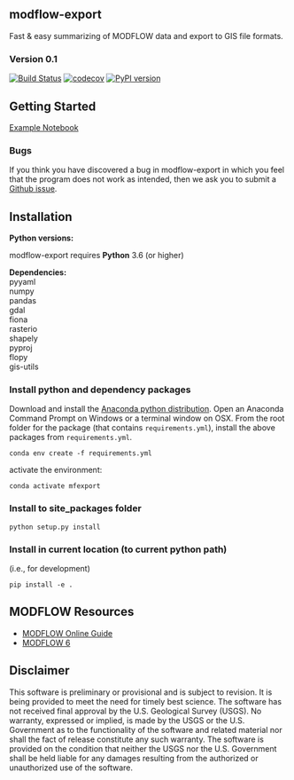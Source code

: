 
modflow-export
-----------------------------------------------
Fast & easy summarizing of MODFLOW data and export to GIS file formats.

### Version 0.1
[![Build Status](https://travis-ci.com/aleaf/modflow-export.svg?branch=master)](https://travis-ci.com/aleaf/modflow-export.svg?branch=master)
[![codecov](https://codecov.io/gh/aleaf/modflow-export/branch/master/graph/badge.svg)](https://codecov.io/gh/aleaf/modflow-export)
[![PyPI version](https://badge.fury.io/py/modflow-export.svg)](https://badge.fury.io/py/modflow-export)




Getting Started
-----------------------------------------------

[Example Notebook](Examples/modflow_nwt_example.ipynb)


### Bugs

If you think you have discovered a bug in modflow-export in which you feel that the program does not work as intended, then we ask you to submit a [Github issue](https://github.com/aleaf/modflow-export/labels/bug).


Installation
-----------------------------------------------

**Python versions:**

modflow-export requires **Python** 3.6 (or higher)

**Dependencies:**  
pyyaml  
numpy  
pandas  
gdal   
fiona  
rasterio  
shapely  
pyproj  
flopy  
gis-utils

### Install python and dependency packages
Download and install the [Anaconda python distribution](https://www.anaconda.com/distribution/).
Open an Anaconda Command Prompt on Windows or a terminal window on OSX.
From the root folder for the package (that contains `requirements.yml`), install the above packages from `requirements.yml`.

```
conda env create -f requirements.yml
```
activate the environment:

```
conda activate mfexport
```
### Install to site_packages folder
```
python setup.py install
```
### Install in current location (to current python path)
(i.e., for development)  

```  
pip install -e .
```



MODFLOW Resources
-----------------------------------------------

+ [MODFLOW Online Guide](https://water.usgs.gov/ogw/modflow-nwt/MODFLOW-NWT-Guide/index.html?nwt_newton_solver.htm)
+ [MODFLOW 6](https://www.usgs.gov/software/modflow-6-usgs-modular-hydrologic-model)



Disclaimer
----------

This software is preliminary or provisional and is subject to revision. It is
being provided to meet the need for timely best science. The software has not
received final approval by the U.S. Geological Survey (USGS). No warranty,
expressed or implied, is made by the USGS or the U.S. Government as to the
functionality of the software and related material nor shall the fact of release
constitute any such warranty. The software is provided on the condition that
neither the USGS nor the U.S. Government shall be held liable for any damages
resulting from the authorized or unauthorized use of the software.

